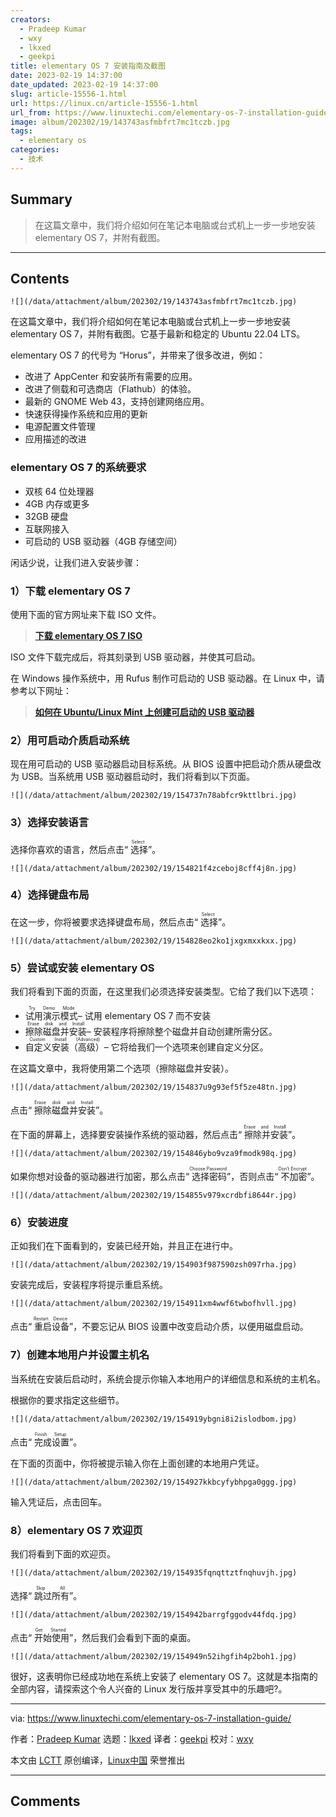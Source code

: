 ```yaml
---
creators:
  - Pradeep Kumar
  - wxy
  - lkxed
  - geekpi
title: elementary OS 7 安装指南及截图
date: 2023-02-19 14:37:00
date_updated: 2023-02-19 14:37:00
slug: article-15556-1.html
url: https://linux.cn/article-15556-1.html
url_from: https://www.linuxtechi.com/elementary-os-7-installation-guide/
image: album/202302/19/143743asfmbfrt7mc1tczb.jpg
tags:
  - elementary os
categories:
  - 技术
---
```


## Summary

> 在这篇文章中，我们将介绍如何在笔记本电脑或台式机上一步一步地安装 elementary OS 7，并附有截图。

***

<!-- more -->

## Contents

`![](/data/attachment/album/202302/19/143743asfmbfrt7mc1tczb.jpg)`

在这篇文章中，我们将介绍如何在笔记本电脑或台式机上一步一步地安装 elementary OS 7，并附有截图。它基于最新和稳定的 Ubuntu 22.04 LTS。

elementary OS 7 的代号为 “Horus”，并带来了很多改进，例如：

* 改进了 AppCenter 和安装所有需要的应用。
* 改进了侧载和可选商店（Flathub）的体验。
* 最新的 GNOME Web 43，支持创建网络应用。
* 快速获得操作系统和应用的更新
* 电源配置文件管理
* 应用描述的改进

### elementary OS 7 的系统要求

* 双核 64 位处理器
* 4GB 内存或更多
* 32GB 硬盘
* 互联网接入
* 可启动的 USB 驱动器（4GB 存储空间）

闲话少说，让我们进入安装步骤：

### 1）下载 elementary OS 7

使用下面的官方网址来下载 ISO 文件。

> 
> **[下载 elementary OS 7 ISO](https://elementary.io/)**
> 
> 
> 

ISO 文件下载完成后，将其刻录到 USB 驱动器，并使其可启动。

在 Windows 操作系统中，用 Rufus 制作可启动的 USB 驱动器。在 Linux 中，请参考以下网址：

> 
> **[如何在 Ubuntu/Linux Mint 上创建可启动的 USB 驱动器](https://www.linuxtechi.com/create-bootable-usb-disk-dvd-ubuntu-linux-mint/)**
> 
> 
> 

### 2）用可启动介质启动系统

现在用可启动的 USB 驱动器启动目标系统。从 BIOS 设置中把启动介质从硬盘改为 USB。当系统用 USB 驱动器启动时，我们将看到以下页面。

`![](/data/attachment/album/202302/19/154737n78abfcr9kttlbri.jpg)`

### 3）选择安装语言

选择你喜欢的语言，然后点击“<ruby> 选择 <rt>  Select </rt></ruby>”。

`![](/data/attachment/album/202302/19/154821f4zceboj8cff4j8n.jpg)`

### 4）选择键盘布局

在这一步，你将被要求选择键盘布局，然后点击“<ruby> 选择 <rt>  Select </rt></ruby>”。

`![](/data/attachment/album/202302/19/154828eo2ko1jxgxmxxkxx.jpg)`

### 5）尝试或安装 elementary OS

我们将看到下面的页面，在这里我们必须选择安装类型。它给了我们以下选项：

* <ruby> 试用演示模式 <rt>  Try Demo Mode </rt></ruby> – 试用 elementary OS 7 而不安装
* <ruby> 擦除磁盘并安装 <rt>  Erase disk and Install </rt></ruby> – 安装程序将擦除整个磁盘并自动创建所需分区。
* <ruby> 自定义安装（高级） <rt>  Custom Install (Advanced) </rt></ruby> – 它将给我们一个选项来创建自定义分区。

在这篇文章中，我将使用第二个选项（擦除磁盘并安装）。

`![](/data/attachment/album/202302/19/154837u9g93ef5f5ze48tn.jpg)`

点击“<ruby> 擦除磁盘并安装 <rt>  Erase disk and Install </rt></ruby>”。

在下面的屏幕上，选择要安装操作系统的驱动器，然后点击“<ruby> 擦除并安装 <rt>  Erase and Install </rt></ruby>”。

`![](/data/attachment/album/202302/19/154846ybo9vza9fmodk98q.jpg)`

如果你想对设备的驱动器进行加密，那么点击“<ruby> 选择密码 <rt>  Choose Password </rt></ruby>”，否则点击“<ruby> 不加密 <rt>  Don’t Encrypt </rt></ruby>”。

`![](/data/attachment/album/202302/19/154855v979xcrdbfi8644r.jpg)`

### 6）安装进度

正如我们在下面看到的，安装已经开始，并且正在进行中。

`![](/data/attachment/album/202302/19/154903f987590zsh097rha.jpg)`

安装完成后，安装程序将提示重启系统。

`![](/data/attachment/album/202302/19/154911xm4wwf6twbofhvll.jpg)`

点击“<ruby> 重启设备 <rt>  Restart Device </rt></ruby>”，不要忘记从 BIOS 设置中改变启动介质，以便用磁盘启动。

### 7）创建本地用户并设置主机名

当系统在安装后启动时，系统会提示你输入本地用户的详细信息和系统的主机名。

根据你的要求指定这些细节。

`![](/data/attachment/album/202302/19/154919ybgni8i2islodbom.jpg)`

点击“<ruby> 完成设置 <rt>  Finish Setup </rt></ruby>”。

在下面的页面中，你将被提示输入你在上面创建的本地用户凭证。

`![](/data/attachment/album/202302/19/154927kkbcyfybhpga0ggg.jpg)`

输入凭证后，点击回车。

### 8）elementary OS 7 欢迎页

我们将看到下面的欢迎页。

`![](/data/attachment/album/202302/19/154935fqnqttztfnqhuvjh.jpg)`

选择“<ruby> 跳过所有 <rt>  Skip All </rt></ruby>”。

`![](/data/attachment/album/202302/19/154942barrgfggodv44fdq.jpg)`

点击“<ruby> 开始使用 <rt>  Get Started </rt></ruby>”，然后我们会看到下面的桌面。

`![](/data/attachment/album/202302/19/154949n52ihgfih4p2boh1.jpg)`

很好，这表明你已经成功地在系统上安装了 elementary OS 7。这就是本指南的全部内容，请探索这个令人兴奋的 Linux 发行版并享受其中的乐趣吧?。

---

via: <https://www.linuxtechi.com/elementary-os-7-installation-guide/>

作者：[Pradeep Kumar](https://www.linuxtechi.com/author/pradeep/) 选题：[lkxed](https://github.com/lkxed) 译者：[geekpi](https://github.com/geekpi) 校对：[wxy](https://github.com/wxy)

本文由 [LCTT](https://github.com/LCTT/TranslateProject) 原创编译，[Linux中国](https://linux.cn/) 荣誉推出

***

## Comments
